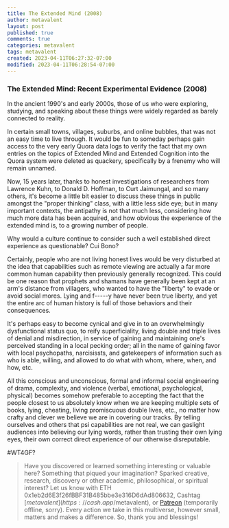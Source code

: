 ```yaml
---
title: The Extended Mind (2008)
author: metavalent
layout: post
published: true
comments: true
categories: metavalent
tags: metavalent
created: 2023-04-11T06:27:32-07:00
modified: 2023-04-11T06:28:54-07:00
---
```


### The Extended Mind: Recent Experimental Evidence (2008)

In the ancient 1990's and early 2000s, those of us who were exploring, studying, and speaking about these things were widely regarded as barely connected to reality. 

<!--
Especially, in highly authoritarian, conformity-overvalent, crabs-in-a-bucket managed small villages and towns wherein fifth grade teachers wielded a bizarre kind of totalitarian psychic power over what constituted right or wrong thinking in a population that would last for generations. Imagine the grotesque power that an unwell mind could exert in such a position. The people that we allowed to be the teachers of our children and the criteria that we use to make those choices are two of the most important and deterministic activities that shape a local culture, isn't it?
-->

In certain small towns, villages, suburbs, and online bubbles, that was not an easy time to live through. It would be fun to someday perhaps gain access to the very early Quora data logs to verify the fact that my own entries on the topics of Extended Mind and Extended Cognition into the Quora system were deleted as quackery, specifically by a frenemy who will remain unnamed.

Now, 15 years later, thanks to honest investigations of researchers from Lawrence Kuhn, to Donald D. Hoffman, to Curt Jaimungal, and so many others, it's become a little bit easier to discuss these things in public amongst the "proper thinking" class, with a little less side eye; but in many important contexts, the antipathy is not that much less, considering how much more data has been acquired, and how obvious the experience of the extended mind is, to a growing number of people.

Why would a culture continue to consider such a well established direct experience as questionable? Cui Bono?

Certainly, people who are not living honest lives would be very disturbed at the idea that capabilities such as remote viewing are actually a far more common human capability then previously generally recognized. This could be one reason that prophets and shamans have generally been kept at an arm's distance from villagers, who wanted to have the "liberty" to evade or avoid social mores. Lying and f-----y have never been true liberty, and yet the entire arc of human history is full of those behaviors and their consequences.

It's perhaps easy to become cynical and give in to an overwhelmingly dysfunctional status quo, to reify superficiality, living double and triple lives of denial and misdirection, in service of gaining and maintaining one's perceived standing in a local pecking order; all in the name of gaining favor with local psychopaths, narcisissts, and gatekeepers of information such as who is able, willing, and allowed to do what with whom, where, when, and how, etc.

All this conscious and unconscious, formal and informal social engineering of drama, complexity, and violence (verbal, emotional, psychological, physical) becomes somehow preferable to accepting the fact that the people closest to us absolutely know when we are keeping multiple sets of books, lying, cheating, living promiscuous double lives, etc., no matter how crafty and clever we believe we are in covering our tracks. By telling ourselves and others that psi capabilities are not real, we can gaslight audiences into believing our lying words, rather than trusting their own lying eyes, their own correct direct experience of our otherwise disreputable.

&num;WT4GF?

<!-- 
Watch [Video_Title](https://youtu.be/JnA8GUtXpXY) if the embed below does not behave nicely. 

<div class="embed-container"><iframe width="560" height="315" src="https://www.youtube.com/embed/JnA8GUtXpXY" title="YouTube video player" frameborder="0" allow="accelerometer; autoplay; clipboard-write; encrypted-media; gyroscope; picture-in-picture" allowfullscreen></iframe></div>

![alt text](/assets/images/image.jpg "title")
-->

> Have you discovered or learned something interesting or valuable here? Something that piqued your imagination? Sparked creative, research, discovery or other academic, philosophical, or spiritual interest? Let us know with ETH 0x1eb2d6E3f26fBBF31B485bbe3e316D6dAd806632, Cashtag [$metavalent](https://cash.app/$metavalent), or [Patreon](https://patreon.com/) (temporarily offline, sorry). Every action we take in this multiverse, however small, matters and makes a difference. So, thank you and blessings!
